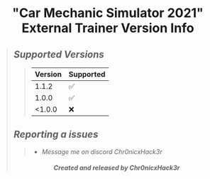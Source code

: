 # <center> "Car Mechanic Simulator 2021" External Trainer Version Info </center>
>## ***Supported Versions***
>>| Version    | Supported          |
>>| ---------  | ------------------ |
>>| 1.1.2      | :white_check_mark: |
>>| 1.0.0      | :white_check_mark: |
>>| <1.0.0     | :x:                |
>## ***Reporting a issues***
>>+ *Message me on discord Chr0nicxHack3r*
>###### <center> ***Created and released by Chr0nicxHack3r*** </center>
